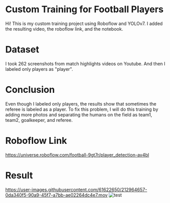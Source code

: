 # Custom Training for Football Players
Hi! This is my custom training project using Roboflow and YOLOv7. I added the resulting video, the roboflow link, and the notebook.

# Dataset
I took 262 screenshots from match highlights videos on Youtube. And then I labeled only players as "player".
# Conclusion
Even though I labeled only players, the results show that sometimes the referee is labeled as a player. To fix this problem, I will do this training by adding more photos and separating the humans on the field as team1, team2, goalkeeper, and referee.
# Roboflow Link
https://universe.roboflow.com/football-9gt7r/player_detection-av4bl
# Result
https://user-images.githubusercontent.com/61622650/212964657-0da340f5-90a9-45f7-a7bb-ae02264dc4e7.mov
![test](https://user-images.githubusercontent.com/61622650/212979823-37ccff9d-403a-4750-b05b-855c166918c1.png)
